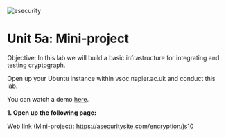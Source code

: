 ![esecurity](https://raw.githubusercontent.com/billbuchanan/esecurity/master/z_associated/esecurity_graphics.jpg)

# Unit 5a: Mini-project

Objective: In this lab we will build a basic infrastructure for integrating and testing cryptograph. 

Open up your Ubuntu instance within vsoc.napier.ac.uk and conduct this lab.

You can watch a demo [here](https://www.youtube.com/watch?v=1YC-nP3nCO4).

**1.	Open up the following page:**

Web link (Mini-project): https://asecuritysite.com/encryption/js10 


